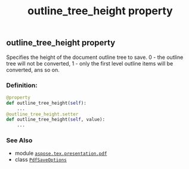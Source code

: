﻿---
title: outline_tree_height property
second_title: Aspose.TeX for Python via .NET API References
description: 
type: docs
weight: 70
url: /python-net/aspose.tex.presentation.pdf/pdfsaveoptions/outline_tree_height/
is_root: false
---

## outline_tree_height property


Specifies the height of the document outline tree to save.
0 - the outline tree will not be converted,
1 - only the first level outline items will be converted,
ans so on.
### Definition:
```python
@property
def outline_tree_height(self):
    ...
@outline_tree_height.setter
def outline_tree_height(self, value):
    ...
```

### See Also
* module [`aspose.tex.presentation.pdf`](../../)
* class [`PdfSaveOptions`](/tex/python-net/aspose.tex.presentation.pdf/pdfsaveoptions)
